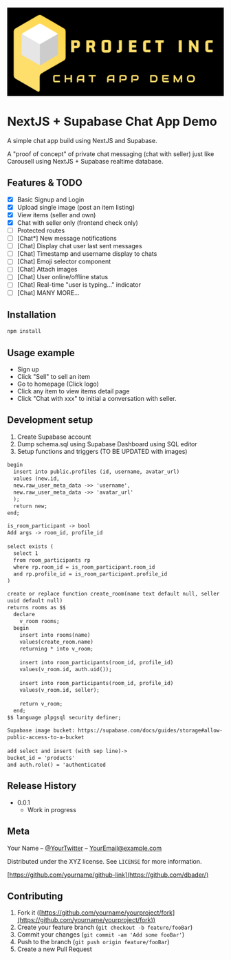 ![](public/images/logo.png)

# NextJS + Supabase Chat App Demo

A simple chat app build using NextJS and Supabase.

A "proof of concept" of private chat messaging (chat with seller) just like Carousell using NextJS + Supabase realtime database.

## Features & TODO

- [x] Basic Signup and Login
- [x] Upload single image (post an item listing)
- [x] View items (seller and own)
- [x] Chat with seller only (frontend check only)
- [ ] Protected routes
- [ ] [Chat*] New message notifications
- [ ] [Chat] Display chat user last sent messages
- [ ] [Chat] Timestamp and username display to chats
- [ ] [Chat] Emoji selector component
- [ ] [Chat] Attach images
- [ ] [Chat] User online/offline status
- [ ] [Chat] Real-time "user is typing..." indicator
- [ ] [Chat] MANY MORE...

## Installation

```sh
npm install
```

## Usage example

- Sign up
- Click "Sell" to sell an item
- Go to homepage (Click logo)
- Click any item to view items detail page
- Click "Chat with xxx" to initial a conversation with seller.

## Development setup

1. Create Supabase account
2. Dump schema.sql using Supabase Dashboard using SQL editor
3. Setup functions and triggers (TO BE UPDATED with images)

```
begin
  insert into public.profiles (id, username, avatar_url)
  values (new.id,
  new.raw_user_meta_data ->> 'username',
  new.raw_user_meta_data ->> 'avatar_url'
  );
  return new;
end;
```

```
is_room_participant -> bool
Add args -> room_id, profile_id

select exists (
  select 1
  from room_participants rp
  where rp.room_id = is_room_participant.room_id
  and rp.profile_id = is_room_participant.profile_id
)
```

```
create or replace function create_room(name text default null, seller uuid default null)
returns rooms as $$
  declare
    v_room rooms;
  begin
    insert into rooms(name)
    values(create_room.name)
    returning * into v_room;

    insert into room_participants(room_id, profile_id)
    values(v_room.id, auth.uid());

    insert into room_participants(room_id, profile_id)
    values(v_room.id, seller);

    return v_room;
  end;
$$ language plpgsql security definer;
```

```
Supabase image bucket: https://supabase.com/docs/guides/storage#allow-public-access-to-a-bucket

add select and insert (with sep line)->
bucket_id = 'products'
and auth.role() = 'authenticated
```

## Release History

- 0.0.1
  - Work in progress

## Meta

Your Name – [@YourTwitter](https://twitter.com/dbader_org) – YourEmail@example.com

Distributed under the XYZ license. See `LICENSE` for more information.

[https://github.com/yourname/github-link](https://github.com/dbader/)

## Contributing

1. Fork it ([https://github.com/yourname/yourproject/fork](https://github.com/yourname/yourproject/fork))
2. Create your feature branch (`git checkout -b feature/fooBar`)
3. Commit your changes (`git commit -am 'Add some fooBar'`)
4. Push to the branch (`git push origin feature/fooBar`)
5. Create a new Pull Request

<!-- Markdown link & img dfn's -->
